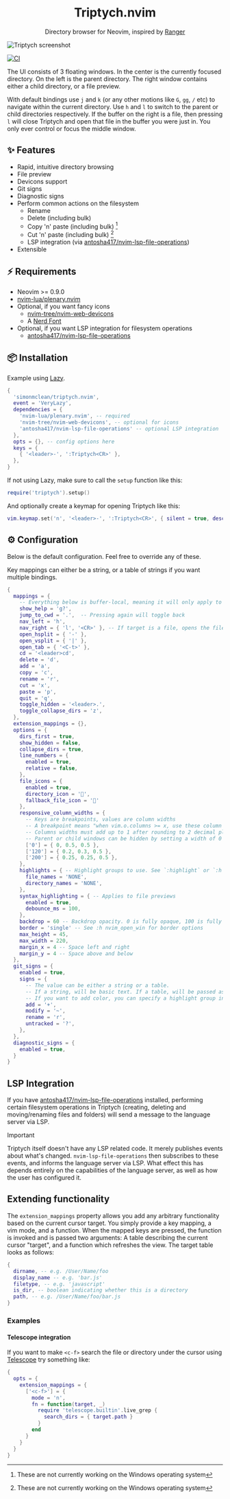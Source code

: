 <!-- panvimdoc-ignore-start -->
<h1 align="center">Triptych.nvim</h1>

<p align="center">Directory browser for Neovim, inspired by <a href="https://github.com/ranger/ranger">Ranger</a></p>

![Triptych screenshot](screenshot.jpg?raw=true "Triptych screenshot")

[![CI](https://github.com/simonmclean/triptych.nvim/actions/workflows/ci.yml/badge.svg)](https://github.com/simonmclean/triptych.nvim/actions/workflows/ci.yml)

<!-- panvimdoc-ignore-end -->

<!-- panvimdoc-include-comment ## How it works -->

The UI consists of 3 floating windows. In the center is the currently focused directory. On the left is the parent directory.
The right window contains either a child directory, or a file preview.

With default bindings use `j` and `k` (or any other motions like `G`,  `gg`, `/` etc) to navigate within the current directory.
Use `h` and `l` to switch to the parent or child directories respectively.
If the buffer on the right is a file, then pressing `l` will close Triptych and open that file in the buffer you were just in.
You only ever control or focus the middle window.

## ✨ Features

- Rapid, intuitive directory browsing
- File preview
- Devicons support
- Git signs
- Diagnostic signs
- Perform common actions on the filesystem
    - Rename
    - Delete (including bulk)
    - Copy 'n' paste (including bulk) [^1]
    - Cut 'n' paste (including bulk) [^1]
    - LSP integration (via [antosha417/nvim-lsp-file-operations](https://github.com/antosha417/nvim-lsp-file-operations))
- Extensible

[^1]: These are not currently working on the Windows operating system

## ⚡️ Requirements

- Neovim >= 0.9.0
- [nvim-lua/plenary.nvim](https://github.com/nvim-lua/plenary.nvim)
- Optional, if you want fancy icons
    - [nvim-tree/nvim-web-devicons](https://github.com/nvim-tree/nvim-web-devicons)
    -  A [Nerd Font](https://www.nerdfonts.com/)
- Optional, if you want LSP integration for filesystem operations
   - [antosha417/nvim-lsp-file-operations](https://github.com/antosha417/nvim-lsp-file-operations)

## 📦 Installation

Example using [Lazy](https://github.com/folke/lazy.nvim).

```lua
{
  'simonmclean/triptych.nvim',
  event = 'VeryLazy',
  dependencies = {
    'nvim-lua/plenary.nvim', -- required
    'nvim-tree/nvim-web-devicons', -- optional for icons
    'antosha417/nvim-lsp-file-operations' -- optional LSP integration
  },
  opts = {}, -- config options here
  keys = {
    { '<leader>-', ':Triptych<CR>' },
  },
}
```

If not using Lazy, make sure to call the `setup` function like this:

```lua
require('triptych').setup()
```

And optionally create a keymap for opening Triptych like this:

```lua
vim.keymap.set('n', '<leader>-', ':Triptych<CR>', { silent = true, desc = 'Toggle Triptych' })
```

## ⚙️ Configuration

Below is the default configuration. Feel free to override any of these.

Key mappings can either be a string, or a table of strings if you want multiple bindings.

```lua
{
  mappings = {
    -- Everything below is buffer-local, meaning it will only apply to Triptych windows
    show_help = 'g?',
    jump_to_cwd = '.',  -- Pressing again will toggle back
    nav_left = 'h',
    nav_right = { 'l', '<CR>' }, -- If target is a file, opens the file in-place
    open_hsplit = { '-' },
    open_vsplit = { '|' },
    open_tab = { '<C-t>' },
    cd = '<leader>cd',
    delete = 'd',
    add = 'a',
    copy = 'c',
    rename = 'r',
    cut = 'x',
    paste = 'p',
    quit = 'q',
    toggle_hidden = '<leader>.',
    toggle_collapse_dirs = 'z',
  },
  extension_mappings = {},
  options = {
    dirs_first = true,
    show_hidden = false,
    collapse_dirs = true,
    line_numbers = {
      enabled = true,
      relative = false,
    },
    file_icons = {
      enabled = true,
      directory_icon = '',
      fallback_file_icon = ''
    },
    responsive_column_widths = {
      -- Keys are breakpoints, values are column widths
      -- A breakpoint means "when vim.o.columns >= x, use these column widths"
      -- Columns widths must add up to 1 after rounding to 2 decimal places
      -- Parent or child windows can be hidden by setting a width of 0
      ['0'] = { 0, 0.5, 0.5 },
      ['120'] = { 0.2, 0.3, 0.5 },
      ['200'] = { 0.25, 0.25, 0.5 },
    },
    highlights = { -- Highlight groups to use. See `:highlight` or `:h highlight`
      file_names = 'NONE',
      directory_names = 'NONE',
    },
    syntax_highlighting = { -- Applies to file previews
      enabled = true,
      debounce_ms = 100,
    },
    backdrop = 60 -- Backdrop opacity. 0 is fully opaque, 100 is fully transparent (disables the feature)
    border = 'single' -- See :h nvim_open_win for border options
    max_height = 45,
    max_width = 220,
    margin_x = 4 -- Space left and right
    margin_y = 4 -- Space above and below
  },
  git_signs = {
    enabled = true,
    signs = {
      -- The value can be either a string or a table.
      -- If a string, will be basic text. If a table, will be passed as the {dict} argument to vim.fn.sign_define
      -- If you want to add color, you can specify a highlight group in the table.
      add = '+',
      modify = '~',
      rename = 'r',
      untracked = '?',
    },
  },
  diagnostic_signs = {
    enabled = true,
  }
}
```

## LSP Integration

If you have [antosha417/nvim-lsp-file-operations](https://github.com/antosha417/nvim-lsp-file-operations) installed, performing
certain filesystem operations in Triptych (creating, deleting and moving/renaming files and folders) will send a message to the language server via LSP.

> [!IMPORTANT]
> Triptych itself doesn't have any LSP related code. It merely publishes events about what's changed. `nvim-lsp-file-operations` then subscribes to these events, and informs the language server via LSP. What effect this has depends entirely on the capabilities of the language server, as well as how the user has configured it.

## Extending functionality

The `extension_mappings` property allows you add any arbitrary functionality based on the current cursor target.
You simply provide a key mapping, a vim mode, and a function. When the mapped keys are pressed, the function is invoked and is passed two arguments:
A table describing the current cursor "target", and a function which refreshes the view. The target table looks as follows:

```lua
{
  dirname, -- e.g. /User/Name/foo
  display_name -- e.g. 'bar.js'
  filetype, -- e.g. 'javascript'
  is_dir, -- boolean indicating whether this is a directory
  path, -- e.g. /User/Name/foo/bar.js
}
```

### Examples

#### Telescope integration

If you want to make `<c-f>` search the file or directory under the cursor using [Telescope](https://github.com/nvim-telescope/telescope.nvim) try something like:

```lua
{
  opts = {
    extension_mappings = {
      ['<c-f>'] = {
        mode = 'n',
        fn = function(target, _)
          require 'telescope.builtin'.live_grep {
            search_dirs = { target.path }
          }
        end
      }
    }
  }
}
```
